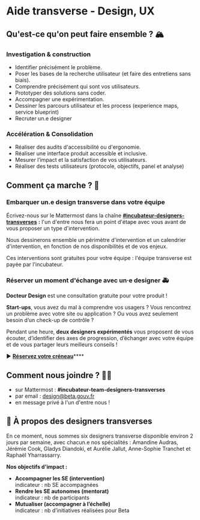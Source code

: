 # Aide transverse - Design, UX

## **Qu'est-ce qu'on peut faire ensemble ? 🏔**&#x20;

### **Investigation & construction**

* Identifier précisément le problème.
* Poser les bases de la recherche utilisateur (et faire des entretiens sans biais).
* Comprendre précisément qui sont vos utilisateurs.
* Prototyper des solutions sans coder.
* Accompagner une expérimentation.
* Dessiner les parcours utilisateur et les process (experience maps, service blueprint)
* Recruter un.e designer

### **Accélération & Consolidation**&#x20;

* Réaliser des audits d'accessibilité ou d'ergonomie.
* Réaliser une interface produit accessible et inclusive.
* Mesurer l’impact et la satisfaction de vos utilisateurs.
* Réaliser des tests utilisateurs (protocole, objectifs, panel et analyse)

## Comment ça marche ? 👀&#x20;

### Embarquer un.e design transverse dans votre équipe

Écrivez-nous sur le Mattermost dans la chaîne [**#incubateur-designers-transverses**](https://mattermost.incubateur.net/betagouv/channels/incubateur-team-designers-transverses) **:** l'un d'entre nous fera un point d'étape avec vous avant de vous proposer un type d'intervention.&#x20;

Nous dessinerons ensemble un périmètre d'intervention et un calendrier d'intervention, en fonction de nos disponibilités et de vos enjeux.&#x20;

Ces interventions sont gratuites pour votre équipe : l'équipe transverse est payée par l'incubateur.

### Réserver un moment d'échange avec un·e designer 🚑

**Docteur Design** est une consultation gratuite pour votre produit !

**Start-ups**, vous avez du mal à comprendre vos usagers ? Vous rencontrez un problème avec votre site ou application ? Ou vous avez seulement besoin d’un check-up de contrôle ?

Pendant une heure, **deux designers expérimentés** vous proposent de vous écouter, d’identifier des axes de progression, d’échanger avec votre équipe et de vous partager leurs meilleurs conseils !

▶️ [**Réservez votre créneau**](https://airtable.com/shrPuyfNR9ggNsEaQ)****

## **Comment nous joindre ? 👩‍💻**&#x20;

* sur Mattermost : **#incubateur-team-designers-transverses**
* par email : [design@beta.gouv.fr](mailto:design@beta.gouv.fr)
* en message privé à l'un d'entre nous !

## **🌈 À propos des designers transverses**&#x20;

En ce moment, nous sommes six designers transverse disponible environ 2 jours par semaine, avec chacun.e nos spécialités : Amandine Audras, Jérémie Cook, Gladys Diandoki, et Aurélie Jallut, Anne-Sophie Tranchet et Raphaël Yharrassarry.

**Nos objectifs d'impact :**

* **Accompagner les SE (intervention)**\
  indicateur : nb SE accompagnées
* **Rendre les SE autonomes (mentorat)**\
  indicateur : nb de participants
* **Mutualiser (accompagner à l’échelle)**\
  indicateur : nb d’initiatives réalisées pour Beta

